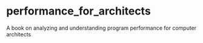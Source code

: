 # performance_for_architects
A book on analyzing and understanding program performance for computer architects
